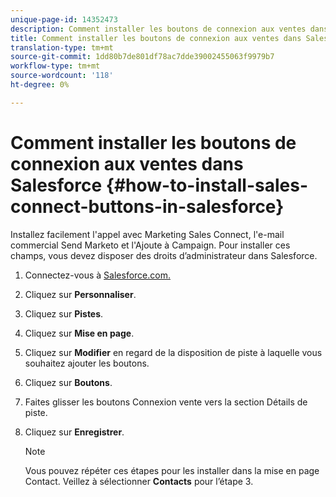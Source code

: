 ```yaml
---
unique-page-id: 14352473
description: Comment installer les boutons de connexion aux ventes dans Salesforce - Documents marketing - Documentation du produit
title: Comment installer les boutons de connexion aux ventes dans Salesforce
translation-type: tm+mt
source-git-commit: 1dd80b7de801df78ac7dde39002455063f9979b7
workflow-type: tm+mt
source-wordcount: '118'
ht-degree: 0%

---
```



# Comment installer les boutons de connexion aux ventes dans Salesforce {#how-to-install-sales-connect-buttons-in-salesforce}

Installez facilement l&#39;appel avec Marketing Sales Connect, l&#39;e-mail commercial Send Marketo et l&#39;Ajoute à Campaign. Pour installer ces champs, vous devez disposer des droits d’administrateur dans Salesforce.

1. Connectez-vous à [Salesforce.com.](https://salesforce.com)
1. Cliquez sur **Personnaliser**.
1. Cliquez sur **Pistes**.
1. Cliquez sur **Mise en page**.
1. Cliquez sur **Modifier** en regard de la disposition de piste à laquelle vous souhaitez ajouter les boutons.
1. Cliquez sur **Boutons**.
1. Faites glisser les boutons Connexion vente vers la section Détails de piste.
1. Cliquez sur **Enregistrer**.

   >[!NOTE]
   >
   >Vous pouvez répéter ces étapes pour les installer dans la mise en page Contact. Veillez à sélectionner **Contacts** pour l’étape 3.

